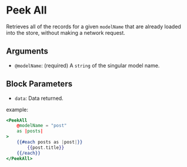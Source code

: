 # Peek All
Retrieves all of the records for a given `modelName` that are already loaded into the store, without making a network request.

## Arguments
- `@modelName`: (required) A `string` of the singular model name.

## Block Parameters 
- `data`: Data returned.

example:
```handlebars 
<PeekAll
    @modelName = "post"
    as |posts|
>
    {{#each posts as |post|}}
        {{post.title}}
    {{/each}}
</PeekAll>
```